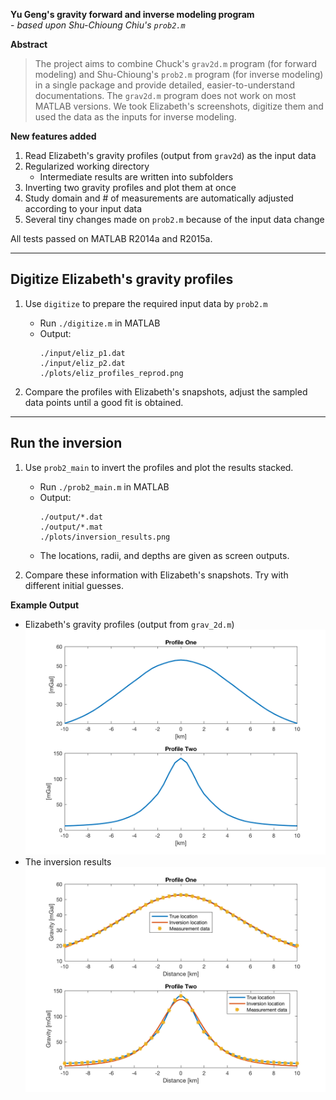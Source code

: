 **Yu Geng's gravity forward and inverse modeling program** <br>
    - *based upon Shu-Chioung Chiu's `prob2.m`* <br>

**Abstract**
> The project aims to combine Chuck's `grav2d.m` program (for forward modeling)
> and Shu-Chioung's `prob2.m` program (for inverse modeling) in a single
> package and provide detailed, easier-to-understand documentations.
> The `grav2d.m` program does not work on most MATLAB versions. We took
> Elizabeth's screenshots, digitize them and used the data as the inputs for
> inverse modeling.

**New features added**
1) Read Elizabeth's gravity profiles (output from `grav2d`) as the input data
2) Regularized working directory
   - Intermediate results are written into subfolders
3) Inverting two gravity profiles and plot them at once
4) Study domain and # of measurements are automatically adjusted according to
   your input data
5) Several tiny changes made on `prob2.m` because of the input data change

All tests passed on MATLAB R2014a and R2015a.


-------------------------------------------------------------
 Digitize Elizabeth's gravity profiles
-------------------------------------------------------------

1. Use `digitize` to prepare the required input data by `prob2.m`
   - Run `./digitize.m` in MATLAB
   - Output:
     ```
     ./input/eliz_p1.dat
     ./input/eliz_p2.dat
     ./plots/eliz_profiles_reprod.png
     ```

2. Compare the profiles with Elizabeth's snapshots, adjust the sampled data
    points until a good fit is obtained.


-------------------------------------------------------------
 Run the inversion
-------------------------------------------------------------

1. Use `prob2_main` to invert the profiles and plot the results stacked.
   - Run `./prob2_main.m` in MATLAB
   - Output:
     ```
     ./output/*.dat
     ./output/*.mat
     ./plots/inversion_results.png
     ```
   - The locations, radii, and depths are given as screen outputs.

2. Compare these information with Elizabeth's snapshots. Try with different
    initial guesses.


**Example Output**
  * Elizabeth's gravity profiles (output from `grav_2d.m`)
    ![eliz_profiles_reprod](./plots/eliz_profiles_reprod.png)
  * The inversion results
    ![inversion_results](./plots/inversion_results.png)

